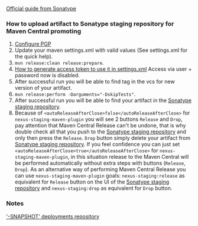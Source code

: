 [Official guide from Sonatype](https://central.sonatype.org/pages/producers.html)

### How to upload artifact to Sonatype staging repository for Maven Central promoting

  1. [Configure PGP](https://central.sonatype.org/pages/working-with-pgp-signatures.html)
  2. Update your maven settings.xml with valid values (See settings.xml for the quick help).
  3. `mvn release:clean release:prepare`.
  4. [How to generate access token to use it in settings.xml](https://central.sonatype.org/publish/generate-token/)
     Access via user + password now is disabled.
  5. After successful run you will be able to find tag in the vcs for new version of your artifact.
  6. `mvn release:perform -Darguments="-DskipTests"`.
  7. After successful run you will be able to find your artifact in the [Sonatype staging repository](https://oss.sonatype.org/#stagingRepositories).
  8. Because of `<autoReleaseAfterClose>false</autoReleaseAfterClose>` for `nexus-staging-maven-plugin` 
  you will see 2 buttons `Release` and `Drop`, pay attention that Maven Central Release can't be undone, that is why
  double check all that you push to the [Sonatype staging repository](https://oss.sonatype.org/#stagingRepositories)
  and only then press the `Release`. `Drop` button simply delete your artifact from 
  [Sonatype staging repository](https://oss.sonatype.org/#stagingRepositories). If you feel confidence you can just set
  `<autoReleaseAfterClose>true</autoReleaseAfterClose>` for `nexus-staging-maven-plugin`, in this situation 
   release to the Maven Central will be performed automatically without extra steps with buttons (`Release`, `Drop`).
   As an alternative way of performing Maven Central Release you can use `nexus-staging-maven-plugin` goals:
   `nexus-staging:release` as equivalent for `Release` button on the UI of the
   [Sonatype staging repository](https://oss.sonatype.org/#stagingRepositories) and `nexus-staging:drop`
   as equivalent for `Drop` button.
  
### Notes

['-SNAPSHOT' deployments repository](https://oss.sonatype.org/content/repositories/snapshots/)

